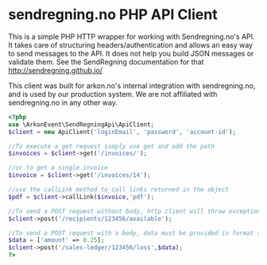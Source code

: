 # sendregning.no PHP API Client

This is a simple PHP HTTP wrapper for working with Sendregning.no's API. It takes care of structuring headers/authentication and allows an easy way to send messages to the API. It does not help you build JSON messages or validate them. See the SendRegning documentation for that http://sendregning.github.io/

This client was built for arkon.no's internal integration with sendregning.no, and is used by our production system. We are not affiliated with sendregning.no in any other way.

```php
<?php
use \ArkonEvent\SendRegningApi\ApiClient;
$client = new ApiClient('loginEmail', 'password', 'account-id');

//To execute a get request simply use get and add the path
$invoices = $client->get('/invoices/');

//or to get a single invoice
$invoice = $client->get('/invoices/14');

//use the callLink method to call links returned in the object
$pdf = $client->callLink($invoice,'pdf');

//To send a POST request without body, http client will throw exception if response is not 200
$client->post('/recipients/123456/available');

//To send a POST request with a body, data must be provided in format supported as input for json_encode 
$data = ['amount' => 0.25];
$client->post('/sales-ledger/123456/loss',$data);
?>
```
